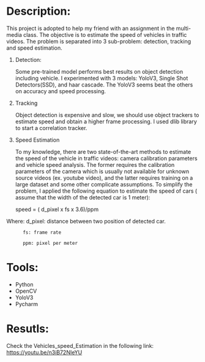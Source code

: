 

# Description:

   This project is adopted to help my friend with an assignment in the multi-media class. The objective is to estimate the speed of vehicles in traffic videos. The problem is separated into 3 sub-problem: detection, tracking and speed estimation.
   
   1. Detection:
   
      Some pre-trained model performs best results on object detection including vehicle. I experimented with 3 models: YoloV3, Single Shot Detectors(SSD), and haar cascade. The YoloV3 seems beat the others on accuracy and speed processing.
      
   2. Tracking
   
      Object detection is expensive and slow, we should use object trackers to estimate speed and obtain a higher frame processing. I used dlib library to start a correlation tracker. 
      
   3. Speed Estimation
   
      To my knowledge, there are two state-of-the-art methods to estimate the speed of the vehicle in traffic videos: camera calibration parameters and vehicle speed analysis. The former requires the calibration parameters of the camera which is usually not available for unknown source videos (ex. youtube video), and the latter requires training on a large dataset and some other complicate assumptions. To simplify the problem, I applied the following equation to estimate the speed of cars ( assume that the width of the detected car is 1 meter):
 
       speed = ( d_pixel x fs x 3.6)/ppm
              
   Where: 
          d_pixel: distance between two position of detected car.
   
          fs: frame rate
          
          ppm: pixel per meter
          
# Tools:

   - Python
   - OpenCV
   - YoloV3
   - Pycharm
   
# Resutls:

  Check the Vehicles_speed_Estimation in the following link:
  https://youtu.be/n3iB72NIeYU
